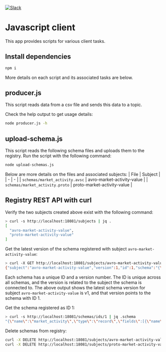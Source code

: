 [![Slack](https://img.shields.io/badge/Slack-Redpanda%20Community-blue)](https://redpanda.com/slack)

# Javascript client

This app provides scripts for various client tasks.

## Install dependencies

```bash
npm i
```

More details on each script and its associated tasks are below.

## producer.js

This script reads data from a csv file and sends this data to a topic.

Check the help output to get usage details:

```bash
node producer.js -h
```

## upload-schema.js

This script reads the following schema files and uploads them to the registry.
Run the script with the following command:

```bash
node upload-schemas.js
```

Below are more details on the files and associated subjects:
| File | Subject |
| - | - |
| `schemas/market_activity.avsc` | avro-market-activity-value |
| `schemas/market_activity.proto` | proto-market-activity-value |

## Registry REST API with curl

Verify the two subjects created above exist with the following command:

```bash
> curl -s http://localhost:18081/subjects | jq .
[
  "avro-market-activity-value",
  "proto-market-activity-value"
]
```

Get the latest version of the schema registered with subject `avro-market-activity-value`:

```bash
> curl -X GET http://localhost:18081/subjects/avro-market-activity-value/versions/latest
{"subject":"avro-market-activity-value","version":1,"id":1,"schema":"{\"name\":\"market_activity\",\"type\":\"record\",\"fields\":[{\"name\":\"Date\",\"type\":\"string\"},{\"name\":\"CloseLast\",\"type\":\"string\"},{\"name\":\"Volume\",\"type\":\"string\"},{\"name\":\"Open\",\"type\":\"string\"},{\"name\":\"High\",\"type\":\"string\"},{\"name\":\"Low\",\"type\":\"string\"}]}"}%
```

Each schema has a unique ID and a version number.
The ID is unique across all schemas, and the version is related to the subject the schema is connected to.
The above output shows the latest schema version for subject `avro-market-activity-value` is v1, and that version points to the schema with ID 1.

Get the schema registered as ID 1:

```bash
> curl -s http://localhost:18081/schemas/ids/1 | jq .schema
"{\"name\":\"market_activity\",\"type\":\"record\",\"fields\":[{\"name\":\"Date\",\"type\":\"string\"},{\"name\":\"CloseLast\",\"type\":\"string\"},{\"name\":\"Volume\",\"type\":\"string\"},{\"name\":\"Open\",\"type\":\"string\"},{\"name\":\"High\",\"type\":\"string\"},{\"name\":\"Low\",\"type\":\"string\"}]}"
```

Delete schemas from registry:

```bash
curl -X DELETE http://localhost:18081/subjects/avro-market-activity-value
curl -X DELETE http://localhost:18081/subjects/proto-market-activity-value
```
